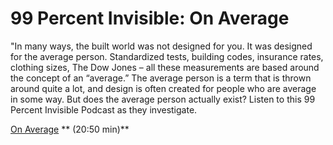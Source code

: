 # 99 Percent Invisible: On Average

"In many ways, the built world was not designed for you. It was designed for the average person. Standardized tests, building codes, insurance rates, clothing sizes, The Dow Jones – all these measurements are based around the concept of an “average.” The average person is a term that is thrown around quite a lot, and design is often created for people who are average in some way. But does the average person actually exist? Listen to this 99 Percent Invisible Podcast as they investigate.

[On Average](http://99percentinvisible.org/episode/on-average/) ** (20:50 min)**